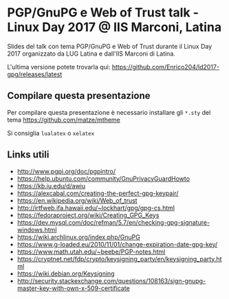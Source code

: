 # PGP/GnuPG e Web of Trust talk - Linux Day 2017 @ IIS Marconi, Latina

Slides del talk con tema PGP/GnuPG e Web of Trust durante il Linux Day 2017 organizzato da LUG Latina e dall'IIS Marconi di Latina.

L'ultima versione potete trovarla qui: https://github.com/Enrico204/ld2017-gpg/releases/latest

## Compilare questa presentazione

Per compilare questa presentazione è necessario installare gli `*.sty` del tema https://github.com/matze/mtheme

Si consiglia `lualatex` o `xelatex`

## Links utili

* http://www.pgpi.org/doc/pgpintro/
* https://help.ubuntu.com/community/GnuPrivacyGuardHowto
* https://kb.iu.edu/d/awiu
* https://alexcabal.com/creating-the-perfect-gpg-keypair/
* https://en.wikipedia.org/wiki/Web_of_trust
* http://irtfweb.ifa.hawaii.edu/~lockhart/gpg/gpg-cs.html
* https://fedoraproject.org/wiki/Creating_GPG_Keys
* https://dev.mysql.com/doc/refman/5.7/en/checking-gpg-signature-windows.html
* https://wiki.archlinux.org/index.php/GnuPG
* https://www.g-loaded.eu/2010/11/01/change-expiration-date-gpg-key/
* https://www.math.utah.edu/~beebe/PGP-notes.html
* https://cryptnet.net/fdp/crypto/keysigning_party/en/keysigning_party.html
* https://wiki.debian.org/Keysigning
* http://security.stackexchange.com/questions/108163/sign-gnupg-master-key-with-own-x-509-certificate
